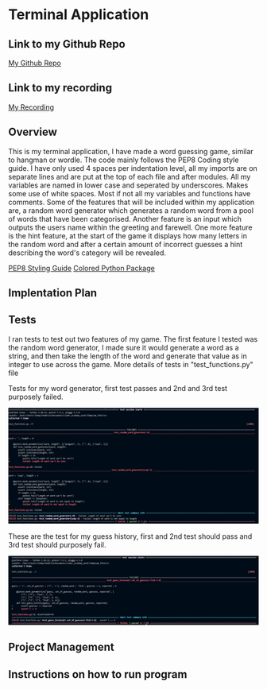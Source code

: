 # Terminal Application

## Link to my Github Repo

[My Github Repo](https://github.com/JimmyLam9758/JimmyLam_T1A3)

## Link to my recording

[My Recording](http://youtube.com)

## Overview

This is my terminal application, I have made a word guessing game, similar to hangman or wordle. The code mainly follows the PEP8 Coding style guide. I have only used 4 spaces per indentation level, all my imports are on separate lines and are put at the top of each file and after modules. All my variables are named in lower case and seperated by underscores. Makes some use of white spaces. Most if not all my variables and functions have comments. Some of the features that will be included within my application are, a random word generator which generates a random word from a pool of words that have been categorised. Another feature is an input which outputs the users name within the greeting and farewell. One more feature is the hint feature, at the start of the game it displays how many letters in the random word and after a certain amount of incorrect guesses a hint describing the word's category will be revealed.

[PEP8 Styling Guide](https://peps.python.org/pep-0008/)
[Colored Python Package](https://pypi.org/project/colored/)

## Implentation Plan

## Tests

I ran tests to test out two features of my game. The first feature I tested was the random word generator, I made sure it would generate a word as a string, and then take the length of the word and generate that value as in integer to use across the game. More details of tests in "test_functions.py" file </br>

Tests for my word generator, first test passes and 2nd and 3rd test purposely failed.

![word test](/docs/images/word_test.png)

These are the test for my guess history, first and 2nd test should pass and 3rd test should purposely fail.

![guess test](docs/images/guess_test.png)

## Project Management

## Instructions on how to run program
